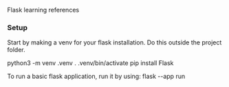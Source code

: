 Flask learning references

### Setup

Start by making a venv for your flask installation. Do this outside the project folder.

python3 -m venv .venv
. .venv/bin/activate
pip install Flask

To run a basic flask application, run it by using:
flask --app <filename> run